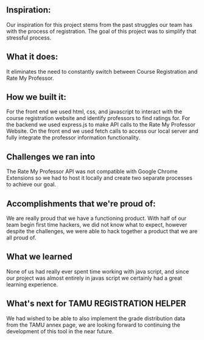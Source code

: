 ## Inspiration: 
Our inspiration for this project stems from the past struggles our team has with the process of registration.  The goal of this project was to simplify that stressful process.

## What it does: 
 It eliminates the need to constantly switch between Course Registration and Rate My Professor.

## How we built it: 
For the front end we used html, css, and javascript to interact with the course registration website and identify professors to find ratings for. For the backend we used express.js to make API calls to the Rate My Professor Website. On the front end we used fetch calls to access our local server and fully integrate the professor information functionality.

## Challenges we ran into
The Rate My Professor API was not compatible with Google Chrome Extensions so we had to host it locally and create two separate processes to achieve our goal.

## Accomplishments that we're proud of: 
We are really proud that we have a functioning product. With half of our team begin first time hackers, we did not know what to expect, however despite the challenges, we were able to hack together a product that we are all proud of.

## What we learned
None of us had really ever spent time working with java script, and since our project was almost entirely in javas script we certainly had a great learning experience.

## What's next for TAMU REGISTRATION HELPER
We had wished to be able to also implement the grade distribution data from the TAMU annex page, we are looking forward to continuing the development of this tool in the near future.
